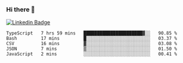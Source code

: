 ### Hi there 👋

[![Linkedin Badge](https://img.shields.io/badge/-Adroaldo%20Pagliari-6633cc?style=flat-square&logo=Linkedin&logoColor=white&link=https://www.linkedin.com/in/adroaldo-pagliari-5856363b/)](https://www.linkedin.com/in/adroaldo-pagliari-5856363b/)

<!--
**adroaldopagliari/adroaldopagliari** is a ✨ _special_ ✨ repository because its `README.md` (this file) appears on your GitHub profile.

Here are some ideas to get you started:

- 🔭 I’m currently working on ...
- 🌱 I’m currently learning ...
- 👯 I’m looking to collaborate on ...
- 🤔 I’m looking for help with ...
- 💬 Ask me about ...
- 📫 How to reach me: ...
- 😄 Pronouns: ...
- ⚡ Fun fact: ...
-->

<!--START_SECTION:waka-->
```text
TypeScript   7 hrs 59 mins   ██████████████████████▓░░   90.85 % 
Bash         17 mins         █░░░░░░░░░░░░░░░░░░░░░░░░   03.37 % 
CSV          16 mins         ▓░░░░░░░░░░░░░░░░░░░░░░░░   03.08 % 
JSON         7 mins          ▒░░░░░░░░░░░░░░░░░░░░░░░░   01.50 % 
JavaScript   2 mins          ░░░░░░░░░░░░░░░░░░░░░░░░░   00.41 % 
```
<!--END_SECTION:waka-->
